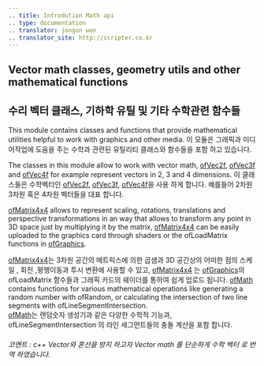 ```yaml
---
.. title: Introdution Math api
.. type: documentation
.. translator: jongun won
.. translator_site: http://scripter.co.kr
---
```

## Vector math classes, geometry utils and other mathematical functions
## 수리 벡터 클래스, 기하학 유틸 및 기타 수학관련 함수들

This module contains classes and functions that provide mathematical utilities helpful to work with graphics and other media. 
이 모듈은 그래픽과 미디어작업에 도움을 주는 수학과 관련된 유틸리티 클래스와 함수들을 포함 하고 있습니다. 

The classes in this module allow to work with vector math, [ofVec2f](ofVec2f.html), [ofVec3f](ofVec3f.html) and [ofVec4f](ofVec4f.html) for example represent vectors in 2, 3 and 4 dimensions. 
이 클래스들은 수학벡터인  [ofVec2f](ofVec2f.html), [ofVec3f](ofVec3f.html), [ofVec4f](ofVec4f.html)을 사용 하게 합니다. 예를들어 2차원 3차원 혹은 4차원 벡터들을 대표 합니다. 

[ofMatrix4x4](ofMatrix4x4.html) allows to represent scaling, rotations, translations and perspective transformations in an way that allows to transform any point in 3D space just by multiplying it by the matrix, [ofMatrix4x4](ofMatrix4x4.html) can be easily uploaded to the graphics card through shaders or the ofLoadMatrix functions in [ofGraphics](../graphics/ofGraphics.html).

[ofMatrix4x4](ofMatrix4x4.html)는 3차원 공간의 메트릭스에 의한 곱샘과 3D 공간상의 어떠한 점의 스케일 , 회전 ,평행이동과 투시 변환에 사용할 수 있고, [ofMatrix4x4](ofMatrix4x4.html) 는 [ofGraphics](../graphics/ofGraphics.html)의 ofLoadMatrix 함수들과 그래픽 카드의 쉐이더를 통하여 쉽게 업로드 됩니다.
[ofMath](ofMath.html) contains functions for various mathematical operations like generating a random number with ofRandom, or calculating the intersection of two line segments with ofLineSegmentIntersection.</br>
[ofMath](ofMath.html)는 랜덤숫자 생성기과 같은 다양한 수학적 기능과, ofLineSegmentIntersection 의 라인 세그먼트들의 충돌 계산을 포함 합니다.


###### 코멘트 : c++ Vector와 혼선을 방지 하고자 Vector math 를 단순하게 수학 벡터 로 번역 하였습니다.  
